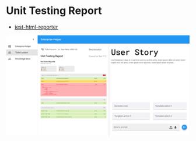 # Unit Testing Report

- [jest-html-reporter](https://github.com/Hargne/jest-html-reporter)

![](../../img/ticket-user-story-part-7.png)